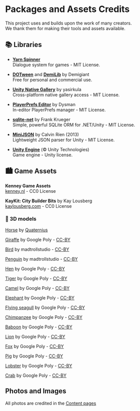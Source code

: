 # Packages and Assets Credits

This project uses and builds upon the work of many creators.  
We thank them for making their tools and assets available.

## 📚 Libraries

- **[Yarn Spinner](https://yarnspinner.dev/)**  
  Dialogue system for games - MIT License.

- **[DOTween](http://dotween.demigiant.com/)** and **[DemiLib](https://demigiant.com/plugins/demilib/)** by Demigiant  
  Free for personal and commercial use.

- **[Unity Native Gallery](https://github.com/yasirkula/UnityNativeGallery)** by yasirkula  
  Cross-platform native gallery access - MIT License.

- **[PlayerPrefs Editor](https://github.com/Dysman/bgTools-playerPrefsEditor)** by Dysman  
  In-editor PlayerPrefs manager - MIT License.

- **[sqlite-net](https://github.com/praeclarum/sqlite-net/)** by Frank Krueger  
  Simple, powerful SQLite ORM for .NET/Unity - MIT License.

- **[MiniJSON](https://gist.github.com/darktable/1411710)** by Calvin Rien (2013)  
  Lightweight JSON parser for Unity - MIT License.

- **[Unity Engine](https://unity.com)** (© Unity Technologies)  
  Game engine - Unity license.

## 🏙️ Game Assets

**Kenney Game Assets**  
[kenney.nl](https://www.kenney.nl) - CC0 License

**KayKit: City Builder Bits** by Kay Lousberg  
[kaylousberg.com](https://www.kaylousberg.com) - CC0 License

### 🐾 3D models

[Horse](https://poly.pizza/m/qvTrSG9pZF) by [Quaternius](https://poly.pizza/u/Quaternius)  

[Giraffe](https://poly.pizza/m/0VkNrGSGXOO) by Google Poly - [CC-BY](https://creativecommons.org/licenses/by/3.0/)  

[Bird](https://poly.pizza/m/h5IzAUdltz) by madtrollstudio - [CC-BY](https://creativecommons.org/licenses/by/3.0/)  

[Penguin](https://poly.pizza/m/kvZRSJBz70) by madtrollstudio - [CC-BY](https://creativecommons.org/licenses/by/3.0/)  

[Hen](https://poly.pizza/m/8Unya0rw9tR) by Google Poly - [CC-BY](https://creativecommons.org/licenses/by/3.0/)  

[Tiger](https://poly.pizza/m/5A3w06FXUup) by Google Poly - [CC-BY](https://creativecommons.org/licenses/by/3.0/)  

[Camel](https://poly.pizza/m/7XeLogrxLad) by Google Poly - [CC-BY](https://creativecommons.org/licenses/by/3.0/)  

[Elephant](https://poly.pizza/m/cx0-TiCjDOx) by Google Poly - [CC-BY](https://creativecommons.org/licenses/by/3.0/)  

[Flying seagull](https://poly.pizza/m/6Tpj_vcWP3f) by Google Poly - [CC-BY](https://creativecommons.org/licenses/by/3.0/)  

[Chimpanzee](https://poly.pizza/m/6m3diqGPysx) by Google Poly - [CC-BY](https://creativecommons.org/licenses/by/3.0/)  

[Baboon](https://poly.pizza/m/aeLFKp6X19x) by Google Poly - [CC-BY](https://creativecommons.org/licenses/by/3.0/)  

[Lion](https://poly.pizza/m/3XAJojWxSWz) by Google Poly - [CC-BY](https://creativecommons.org/licenses/by/3.0/)  

[Fox](https://poly.pizza/m/10u8FYPC5Br) by Google Poly - [CC-BY](https://creativecommons.org/licenses/by/3.0/)  

[Pig](https://poly.pizza/m/6XC3XssJIU_) by Google Poly - [CC-BY](https://creativecommons.org/licenses/by/3.0/)  

[Lobster](https://poly.pizza/m/7JIU-w5So3a) by Google Poly - [CC-BY](https://creativecommons.org/licenses/by/3.0/)  

[Crab](https://poly.pizza/m/2DgM36qZW2u) by Google Poly - [CC-BY](https://creativecommons.org/licenses/by/3.0/)  

## Photos and Images
All photos are credited in the [Content pages](../content/index.md)
